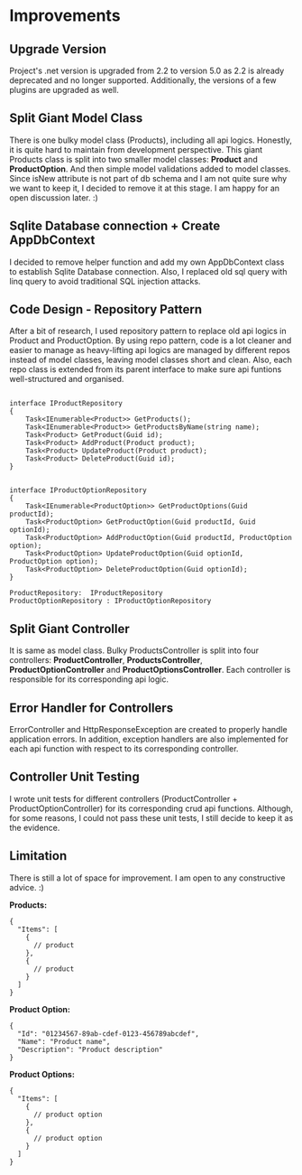 # Improvements 

## Upgrade Version
Project's .net version is upgraded from 2.2 to version 5.0 as 2.2 is already deprecated and no longer supported. Additionally, the versions of a few
plugins are upgraded as well. 

## Split Giant Model Class
There is one bulky model class (Products), including all api logics. Honestly, it is quite hard to maintain from development perspective. This giant
Products class is split into two smaller model classes: **Product** and **ProductOption**. And then simple model validations added to model classes. Since isNew
attribute is not part of db schema and I am not quite sure why we want to keep it, I decided to remove it at this stage. I am happy for an open
discussion later. :)

## Sqlite Database connection + Create AppDbContext 
I decided to remove helper function and add my own AppDbContext class to establish Sqlite Database connection. Also, I replaced old sql query with linq
query to avoid traditional SQL injection attacks.

## Code Design - Repository Pattern
After a bit of research, I used repository pattern to replace old api logics in Product and ProductOption. By using repo pattern, code is a lot cleaner
and easier to manage as heavy-lifting api logics are managed by different repos instead of model classes, leaving model classes short and clean. Also, each
repo class is extended from its parent interface to make sure api funtions well-structured and organised.

```

interface IProductRepository
{
    Task<IEnumerable<Product>> GetProducts();
    Task<IEnumerable<Product>> GetProductsByName(string name);
    Task<Product> GetProduct(Guid id);
    Task<Product> AddProduct(Product product);
    Task<Product> UpdateProduct(Product product);
    Task<Product> DeleteProduct(Guid id);
}


interface IProductOptionRepository
{
    Task<IEnumerable<ProductOption>> GetProductOptions(Guid productId);
    Task<ProductOption> GetProductOption(Guid productId, Guid optionId);
    Task<ProductOption> AddProductOption(Guid productId, ProductOption option);
    Task<ProductOption> UpdateProductOption(Guid optionId, ProductOption option);
    Task<ProductOption> DeleteProductOption(Guid optionId);
}

ProductRepository:  IProductRepository
ProductOptionRepository : IProductOptionRepository
```

## Split Giant Controller 
It is same as model class. Bulky ProductsController is split into four controllers: **ProductController**, **ProductsController**, **ProductOptionController** and
**ProductOptionsController**. Each controller is responsible for its corresponding api logic. 

## Error Handler for Controllers
ErrorController and HttpResponseException are created to properly handle application errors. In addition, exception handlers are also implemented for each
api function with respect to its corresponding controller. 

## Controller Unit Testing
I wrote unit tests for different controllers (ProductController + ProductOptionController) for its corresponding crud api functions. Although, for some
reasons, I could not pass these unit tests, I still decide to keep it as the evidence.

## Limitation
There is still a lot of space for improvement. I am open to any constructive advice. :) 

**Products:**
```
{
  "Items": [
    {
      // product
    },
    {
      // product
    }
  ]
}
```

**Product Option:**
```
{
  "Id": "01234567-89ab-cdef-0123-456789abcdef",
  "Name": "Product name",
  "Description": "Product description"
}
```

**Product Options:**
```
{
  "Items": [
    {
      // product option
    },
    {
      // product option
    }
  ]
}
```
